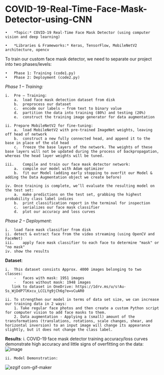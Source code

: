 # COVID-19-Real-Time-Face-Mask-Detector-using-CNN

	•	*Topic:* COVID-19 Real-Time Face Mask Detector (using computer vision and deep learning)

	•	*Libraries & Frameworks:* Keras, TensorFlow, MobileNetV2 architecture, opencv

To train our custom face mask detector, we need to separate our project into two phases/levels:

	•	Phase 1: Training (code1.py)
	•	Phase 2: Deployment (code2.py)

*Phase 1 – Training:*
	
	i.	Pre – Training:
	    a.	load face mask detection dataset from disk
	    b.	preprocess our dataset
	    c.	encode our labels – from text to binary value
	    d.	partition the data into training (80%) and testing (20%)
	    e.	construct the training image generator for data augmentation
    
	ii.	Prepare MobileNetV2 for fine-tuning:
	    a.	load MobileNetV2 with pre-trained ImageNet weights, leaving off head of network 
	    b.	construct a new fully connected head, and append it to the base in place of the old head
	    c.	freeze the base layers of the network. The weights of these base layers will not be updated during the process of backpropagation, whereas the head layer weights will be tuned.
    
	iii.	Compile and train our face mask detector network:
	    a.	compile our model with Adam optimizer
	    b.	fit our Model (adding early stopping to overfit our Model & adding the Data Augmentation object we create before)

	iv.	Once training is complete, we’ll evaluate the resulting model on the test set:
	    a.	make predictions on the test set, grabbing the highest probability class label indices
	    b.	print classification report in the terminal for inspection
	    c.	serializes our face mask classifier
	    d.	plot our accuracy and loss curves
    
*Phase 2 – Deployment*:

    i.	load face mask classifier from disk
    ii.	detect & extract face from the video streaming (using OpenCV and FaceNet)
    iii.	apply face mask classifier to each face to determine "mask" or "no mask"
    iv.	show the results

**Dataset**:

	i.	This dataset consists Approx. 4000 images belonging to two classes:
	    -	faces with mask: 1951 images
	    -	faces without mask: 1948 images
	   link to dataset in OneDrive: https://1drv.ms/u/s!Au-Ss_WjDdP7lKxcu_LCCLYg9jCh6g?e=vCuAR0
	   
	ii.	To strengthen our model in terms of data set size, we can increase our training data in 2 ways:
	    1. Take regular face photos and then create a custom Python script for computer vision to add face masks to them.
	    2. Data augmentation - Applying a (small) amount of the transformations (translations, rotations, scale changes, shear, and horizontal inversion) to an input image will change its appearance slightly, but it does not change the class label.

**Results**:
	i.	COVID-19 face mask detector training accuracy/loss curves demonstrate high accuracy and little signs of overfitting on the data:
![image](https://user-images.githubusercontent.com/35423788/113988989-abb14e80-9858-11eb-9fbc-613f4598b0c1.png)

	ii.	Model Demonstration:
![ezgif com-gif-maker](https://user-images.githubusercontent.com/35423788/113990852-90dfd980-985a-11eb-8ae0-10fcbfeeb316.gif)
